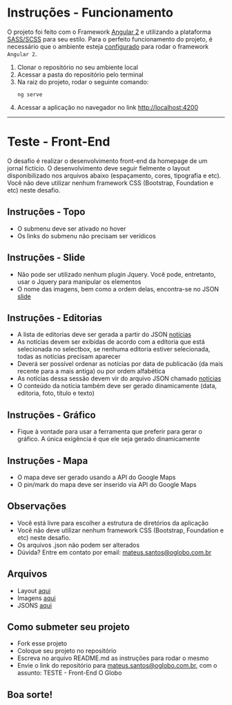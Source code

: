 # Instruções - Funcionamento
O projeto foi feito com o Framework [Angular 2](https://angular.io/) e utilizando a plataforma [SASS/SCSS](http://sass-lang.com/) para seu estilo.
Para o perfeito funcionamento do projeto, é necessário que o ambiente esteja [configurado](https://angular.io/guide/quickstart#devenv) para rodar o framework `Angular 2`.

1. Clonar o repositório no seu ambiente local
2. Acessar a pasta do repositório pelo terminal
3. Na raiz do projeto, rodar o seguinte comando: 
      ```
      ng serve
      ```
4. Acessar a aplicação no navegador no link <http://localhost:4200>
---
# Teste - Front-End
O desafio é realizar o desenvolvimento front-end da homepage de um jornal fictício. O desenvolvimento deve seguir fielmente o layout disponibilizado nos arquivos abaixo (espaçamento, cores, tipografia e etc). Você não deve utilizar nenhum framework CSS (Bootstrap, Foundation e etc) neste desafio.

## Instruções - Topo
* O submenu deve ser ativado no hover
* Os links do submenu não precisam ser verídicos

## Instruções - Slide
* Não pode ser utilizado nenhum plugin Jquery. Você pode, entretanto, usar o Jquery para manipular os elementos
* O nome das imagens, bem como a ordem delas, encontra-se no JSON [slide](Arquivos/JSON/slide.json)

## Instruções - Editorias
* A lista de editorias deve ser gerada a partir do JSON [notícias](Arquivos/JSON/noticias.json)
* As notícias devem ser exibidas de acordo com a editoria que está selecionada no selectbox, se nenhuma editoria estiver selecionada, todas as notícias precisam aparecer
* Deverá ser possível ordenar as notícias por data de publicacão (da mais recente para a mais antiga) ou por ordem alfabética
* As notícias dessa sessão devem vir do arquivo JSON chamado [notícias](Arquivos/JSON/noticias.json)
* O conteúdo da notícia também deve ser gerado dinamicamente (data, editoria, foto, título e texto)

## Instruções - Gráfico
* Fique à vontade para usar a ferramenta que preferir para gerar o gráfico. A única exigência é que ele seja gerado dinamicamente

## Instruções - Mapa
* O mapa deve ser gerado usando a API do Google Maps
* O pin/mark do mapa deve ser inserido via API do Google Maps

## Observações
* Você está livre para escolher a estrutura de diretórios da aplicação 
* Você não deve utilizar nenhum framework CSS (Bootstrap, Foundation e etc) neste desafio.
* Os arquivos .json não podem ser alterados
* Dúvida? Entre em contato por email: mateus.santos@oglobo.com.br

## Arquivos
- Layout [aqui](Arquivos/Layout)
- Imagens [aqui](Arquivos/Imagens)
- JSONS [aqui](Arquivos/JSON)

## Como submeter seu projeto
- Fork esse projeto
- Coloque seu projeto no repositório
- Escreva no arquivo README.md as instruções para rodar o mesmo 
- Envie o link do repositório para mateus.santos@oglobo.com.br, com o assunto: TESTE - Front-End O Globo

## Boa sorte!
